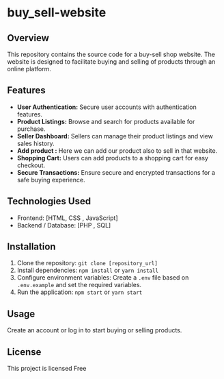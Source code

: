 # buy_sell-website

## Overview
This repository contains the source code for a buy-sell shop website. The website is designed to facilitate buying and selling of products through an online platform.

## Features
- **User Authentication:** Secure user accounts with authentication features.
- **Product Listings:** Browse and search for products available for purchase.
- **Seller Dashboard:** Sellers can manage their product listings and view sales history.
- **Add product :** Here we can add our product also to sell in that website.
- **Shopping Cart:** Users can add products to a shopping cart for easy checkout.
- **Secure Transactions:** Ensure secure and encrypted transactions for a safe buying experience.

## Technologies Used
- Frontend: [HTML, CSS , JavaScript]
- Backend / Database: [PHP , SQL]

## Installation
1. Clone the repository: `git clone [repository_url]`
2. Install dependencies: `npm install` or `yarn install`
3. Configure environment variables: Create a `.env` file based on `.env.example` and set the required variables.
4. Run the application: `npm start` or `yarn start`

## Usage
Create an account or log in to start buying or selling products.



## License
This project is licensed Free

